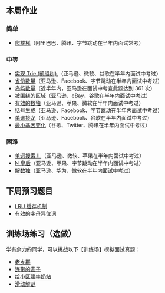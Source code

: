 ## 本周作业

### 简单

- [爬楼梯](https://leetcode-cn.com/problems/climbing-stairs/)（阿里巴巴、腾讯、字节跳动在半年内面试常考）

### 中等

- [实现 Trie (前缀树) ](https://leetcode-cn.com/problems/implement-trie-prefix-tree/#/description)（亚马逊、微软、谷歌在半年内面试中考过）
- [省份数量](https://leetcode-cn.com/problems/number-of-provinces/)（亚马逊、Facebook、字节跳动在半年内面试中考过）
- [岛屿数量](https://leetcode-cn.com/problems/number-of-islands/)（近半年内，亚马逊在面试中考查此题达到 361 次）
- [被围绕的区域](https://leetcode-cn.com/problems/surrounded-regions/)（亚马逊、eBay、谷歌在半年内面试中考过）
- [有效的数独](https://leetcode-cn.com/problems/valid-sudoku/description/)（亚马逊、苹果、微软在半年内面试中考过）
- [括号生成](https://leetcode-cn.com/problems/generate-parentheses/)（亚马逊、Facebook、字节跳动在半年内面试中考过）
- [单词接龙](https://leetcode-cn.com/problems/word-ladder/)（亚马逊、Facebook、谷歌在半年内面试中考过）
- [最小基因变化](https://leetcode-cn.com/problems/minimum-genetic-mutation/)（谷歌、Twitter、腾讯在半年内面试中考过）

### 困难

- [单词搜索 II ](https://leetcode-cn.com/problems/word-search-ii/)（亚马逊、微软、苹果在半年内面试中考过）
- [ N 皇后](https://leetcode-cn.com/problems/n-queens/)（亚马逊、苹果、字节跳动在半年内面试中考过）
- [解数独](https://leetcode-cn.com/problems/sudoku-solver/#/description)（亚马逊、华为、微软在半年内面试中考过）

## 下周预习题目

- [ LRU 缓存机制](https://leetcode-cn.com/problems/lru-cache/#/)
- [有效的字母异位词](https://leetcode-cn.com/problems/valid-anagram/)

## 训练场练习（选做）

学有余力的同学，可以挑战以下【训练场】模拟面试真题：

- [老乡群](https://u.geekbang.org/playground/exam/823?lesson=39&article=320041&question=7694&title=欢迎来到极客大学)
- [连带的麦子](https://u.geekbang.org/playground/exam/823?lesson=39&article=320041&question=7695&title=欢迎来到极客大学)
- [给小区建牛奶站](https://u.geekbang.org/playground/exam/823?lesson=39&article=320041&question=7696&title=欢迎来到极客大学)
- [滑动解谜](https://u.geekbang.org/playground/exam/823?lesson=39&article=320041&question=7697&title=欢迎来到极客大学)